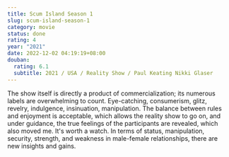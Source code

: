 ```yaml
---
title: Scum Island Season 1
slug: scum-island-season-1
category: movie
status: done
rating: 4
year: "2021"
date: 2022-12-02 04:19:19+08:00
douban:
  rating: 6.1
  subtitle: 2021 / USA / Reality Show / Paul Keating Nikki Glaser
---
```


The show itself is directly a product of commercialization; its numerous labels are overwhelming to count. Eye-catching, consumerism, glitz, revelry, indulgence, insinuation, manipulation. The balance between rules and enjoyment is acceptable, which allows the reality show to go on, and under guidance, the true feelings of the participants are revealed, which also moved me. It's worth a watch. In terms of status, manipulation, security, strength, and weakness in male-female relationships, there are new insights and gains.
